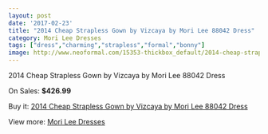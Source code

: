 ```yaml
---
layout: post
date: '2017-02-23'
title: "2014 Cheap Strapless Gown by Vizcaya by Mori Lee 88042 Dress"
category: Mori Lee Dresses
tags: ["dress","charming","strapless","formal","bonny"]
image: http://www.neoformal.com/15353-thickbox_default/2014-cheap-strapless-gown-by-vizcaya-by-mori-lee-88042-dress.jpg
---
```

2014 Cheap Strapless Gown by Vizcaya by Mori Lee 88042 Dress

On Sales: **$426.99**
<a href="https://www.neoformal.com/en/mori-lee-dresses-2014/5190-2014-cheap-strapless-gown-by-vizcaya-by-mori-lee-88042-dress.html"><amp-img layout="responsive" width="600" height="600" src="//www.neoformal.com/15353-thickbox_default/2014-cheap-strapless-gown-by-vizcaya-by-mori-lee-88042-dress.jpg" alt="2014 Cheap Strapless Gown by Vizcaya by Mori Lee 88042 Dress 0" /></a>
<a href="https://www.neoformal.com/en/mori-lee-dresses-2014/5190-2014-cheap-strapless-gown-by-vizcaya-by-mori-lee-88042-dress.html"><amp-img layout="responsive" width="600" height="600" src="//www.neoformal.com/15361-thickbox_default/2014-cheap-strapless-gown-by-vizcaya-by-mori-lee-88042-dress.jpg" alt="2014 Cheap Strapless Gown by Vizcaya by Mori Lee 88042 Dress 1" /></a>
<a href="https://www.neoformal.com/en/mori-lee-dresses-2014/5190-2014-cheap-strapless-gown-by-vizcaya-by-mori-lee-88042-dress.html"><amp-img layout="responsive" width="600" height="600" src="//www.neoformal.com/15360-thickbox_default/2014-cheap-strapless-gown-by-vizcaya-by-mori-lee-88042-dress.jpg" alt="2014 Cheap Strapless Gown by Vizcaya by Mori Lee 88042 Dress 2" /></a>
<a href="https://www.neoformal.com/en/mori-lee-dresses-2014/5190-2014-cheap-strapless-gown-by-vizcaya-by-mori-lee-88042-dress.html"><amp-img layout="responsive" width="600" height="600" src="//www.neoformal.com/15359-thickbox_default/2014-cheap-strapless-gown-by-vizcaya-by-mori-lee-88042-dress.jpg" alt="2014 Cheap Strapless Gown by Vizcaya by Mori Lee 88042 Dress 3" /></a>
<a href="https://www.neoformal.com/en/mori-lee-dresses-2014/5190-2014-cheap-strapless-gown-by-vizcaya-by-mori-lee-88042-dress.html"><amp-img layout="responsive" width="600" height="600" src="//www.neoformal.com/15358-thickbox_default/2014-cheap-strapless-gown-by-vizcaya-by-mori-lee-88042-dress.jpg" alt="2014 Cheap Strapless Gown by Vizcaya by Mori Lee 88042 Dress 4" /></a>
<a href="https://www.neoformal.com/en/mori-lee-dresses-2014/5190-2014-cheap-strapless-gown-by-vizcaya-by-mori-lee-88042-dress.html"><amp-img layout="responsive" width="600" height="600" src="//www.neoformal.com/15357-thickbox_default/2014-cheap-strapless-gown-by-vizcaya-by-mori-lee-88042-dress.jpg" alt="2014 Cheap Strapless Gown by Vizcaya by Mori Lee 88042 Dress 5" /></a>
<a href="https://www.neoformal.com/en/mori-lee-dresses-2014/5190-2014-cheap-strapless-gown-by-vizcaya-by-mori-lee-88042-dress.html"><amp-img layout="responsive" width="600" height="600" src="//www.neoformal.com/15356-thickbox_default/2014-cheap-strapless-gown-by-vizcaya-by-mori-lee-88042-dress.jpg" alt="2014 Cheap Strapless Gown by Vizcaya by Mori Lee 88042 Dress 6" /></a>
<a href="https://www.neoformal.com/en/mori-lee-dresses-2014/5190-2014-cheap-strapless-gown-by-vizcaya-by-mori-lee-88042-dress.html"><amp-img layout="responsive" width="600" height="600" src="//www.neoformal.com/15355-thickbox_default/2014-cheap-strapless-gown-by-vizcaya-by-mori-lee-88042-dress.jpg" alt="2014 Cheap Strapless Gown by Vizcaya by Mori Lee 88042 Dress 7" /></a>
<a href="https://www.neoformal.com/en/mori-lee-dresses-2014/5190-2014-cheap-strapless-gown-by-vizcaya-by-mori-lee-88042-dress.html"><amp-img layout="responsive" width="600" height="600" src="//www.neoformal.com/15354-thickbox_default/2014-cheap-strapless-gown-by-vizcaya-by-mori-lee-88042-dress.jpg" alt="2014 Cheap Strapless Gown by Vizcaya by Mori Lee 88042 Dress 8" /></a>

Buy it: [2014 Cheap Strapless Gown by Vizcaya by Mori Lee 88042 Dress](https://www.neoformal.com/en/mori-lee-dresses-2014/5190-2014-cheap-strapless-gown-by-vizcaya-by-mori-lee-88042-dress.html "2014 Cheap Strapless Gown by Vizcaya by Mori Lee 88042 Dress")

View more: [Mori Lee Dresses](https://www.neoformal.com/en/62-mori-lee-dresses-2014 "Mori Lee Dresses")